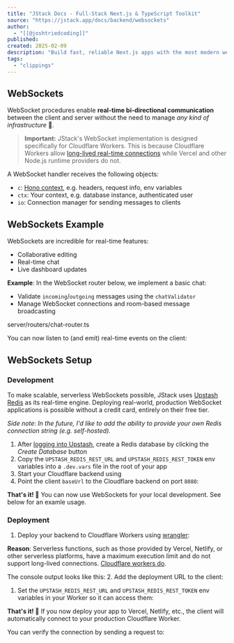 ```yaml
---
title: "JStack Docs - Full-Stack Next.js & TypeScript Toolkit"
source: "https://jstack.app/docs/backend/websockets"
author:
  - "[[@joshtriedcoding]]"
published:
created: 2025-02-09
description: "Build fast, reliable Next.js apps with the most modern web technologies."
tags:
  - "clippings"
---
```

## WebSockets

WebSocket procedures enable **real-time bi-directional communication** between the client and server without the need to manage *any kind of infrastructure* 🥳.

> **Important:** JStack's WebSocket implementation is designed specifically for Cloudflare Workers. This is because Cloudflare Workers allow [long-lived real-time connections](https://developers.cloudflare.com/workers/runtime-apis/websockets/) while Vercel and other Node.js runtime providers do not.

A WebSocket handler receives the following objects:

- `c`: [Hono context](https://hono.dev/docs/api/context), e.g. headers, request info, env variables
- `ctx`: Your context, e.g. database instance, authenticated user
- `io`: Connection manager for sending messages to clients

## WebSockets Example

WebSockets are incredible for real-time features:

- Collaborative editing
- Real-time chat
- Live dashboard updates

**Example**: In the WebSocket router below, we implement a basic chat:

- Validate `incoming`/`outgoing` messages using the `chatValidator`
- Manage WebSocket connections and room-based message broadcasting

server/routers/chat-router.ts

You can now listen to (and emit) real-time events on the client:

## WebSockets Setup

### Development

To make scalable, serverless WebSockets possible, JStack uses [Upstash Redis](https://upstash.com/) as its real-time engine. Deploying real-world, production WebSocket applications is possible without a credit card, entirely on their free tier.

*Side note: In the future, I'd like to add the ability to provide your own Redis connection string (e.g. self-hosted).*

1. After [logging into Upstash](https://upstash.com/), create a Redis database by clicking the *Create Database* button
2. Copy the `UPSTASH_REDIS_REST_URL` and `UPSTASH_REDIS_REST_TOKEN` env variables into a `.dev.vars` file in the root of your app
3. Start your Cloudflare backend using
4. Point the client `baseUrl` to the Cloudflare backend on port `8080`:

**That's it! 🎉** You can now use WebSockets for your local development. See below for an examle usage.

### Deployment

1. Deploy your backend to Cloudflare Workers using [wrangler](https://developers.cloudflare.com/workers/wrangler/):

**Reason**: Serverless functions, such as those provided by Vercel, Netlify, or other serverless platforms, have a maximum execution limit and do not support long-lived connections. [Cloudflare workers do](https://developers.cloudflare.com/workers/runtime-apis/websockets/).

The console output looks like this:
2. Add the deployment URL to the client:

1. Set the `UPSTASH_REDIS_REST_URL` and `UPSTASH_REDIS_REST_TOKEN` env variables in your Worker so it can access them:

**That's it! 🎉** If you now deploy your app to Vercel, Netlify, etc., the client will automatically connect to your production Cloudflare Worker.

You can verify the connection by sending a request to: